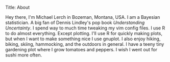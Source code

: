 Title: About

Hey there, I'm Michael Lerch in Bozeman, Montana, USA.  I am a Bayesian
statistician.  A big fan of Dennis Lindley's pop book _Understanding
Uncertainty_.  I spend way to much time tweaking my vim config files.  I use R
to do almost everything.  Except plotting.  I'll use R for quickly making
plots, but when I want to make something nice I use gnuplot.  I also enjoy
hiking, biking, skiing, hammocking, and the outdoors in general.  I have a
teeny tiny gardening plot where I grow tomatoes and peppers.  I wish I went out
for sushi more often.
